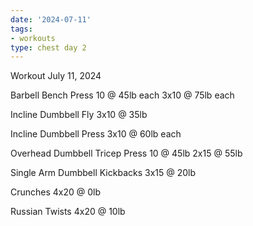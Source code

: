 ```yaml
---
date: '2024-07-11'
tags:
- workouts
type: chest day 2
---
```


Workout July 11, 2024

Barbell Bench Press
10 @ 45lb each
3x10 @ 75lb each

Incline Dumbbell Fly
3x10 @ 35lb

Incline Dumbbell Press
3x10 @ 60lb each

Overhead Dumbbell Tricep Press
10 @ 45lb
2x15 @ 55lb

Single Arm Dumbbell Kickbacks
3x15 @ 20lb

Crunches
4x20 @ 0lb

Russian Twists
4x20 @ 10lb